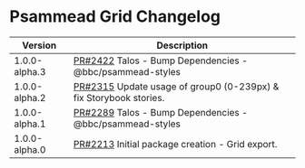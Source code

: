 # Psammead Grid Changelog

<!-- prettier-ignore -->
| Version | Description |
|---------|-------------|
| 1.0.0-alpha.3 | [PR#2422](https://github.com/bbc/psammead/pull/2422) Talos - Bump Dependencies - @bbc/psammead-styles |
| 1.0.0-alpha.2 | [PR#2315](https://github.com/bbc/psammead/pull/2315) Update usage of group0 (0-239px) & fix Storybook stories. |
| 1.0.0-alpha.1 | [PR#2289](https://github.com/bbc/psammead/pull/2289) Talos - Bump Dependencies - @bbc/psammead-styles |
| 1.0.0-alpha.0 | [PR#2213](https://github.com/bbc/psammead/pull/2213) Initial package creation - Grid export. |
